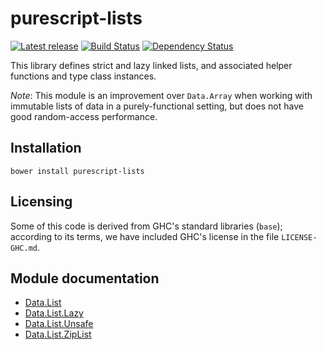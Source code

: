 # purescript-lists

[![Latest release](http://img.shields.io/bower/v/purescript-lists.svg)](https://github.com/purescript/purescript-lists/releases)
[![Build Status](https://travis-ci.org/purescript/purescript-lists.svg?branch=master)](https://travis-ci.org/purescript/purescript-lists)
[![Dependency Status](https://www.versioneye.com/user/projects/55848c8a363861001d00033b/badge.svg?style=flat)](https://www.versioneye.com/user/projects/55848c8a363861001d00033b)

This library defines strict and lazy linked lists, and associated helper functions and type class instances.

_Note_: This module is an improvement over `Data.Array` when working with immutable lists of data in a purely-functional setting, but does not have good random-access performance.

## Installation

```
bower install purescript-lists
```

## Licensing

Some of this code is derived from GHC's standard libraries (`base`);
according to its terms, we have included GHC's license in the file
`LICENSE-GHC.md`.

## Module documentation

- [Data.List](docs/Data/List.md)
- [Data.List.Lazy](docs/Data/List/Lazy.md)
- [Data.List.Unsafe](docs/Data/List/Unsafe.md)
- [Data.List.ZipList](docs/Data/List/ZipList.md)
